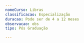 ```yaml
---
nomeCurso: Libras
classificacao: Especialização
duracao: Pode ser de 4 a 12 meses
observacao: obs
tipo: Pós Graduação

---
```


